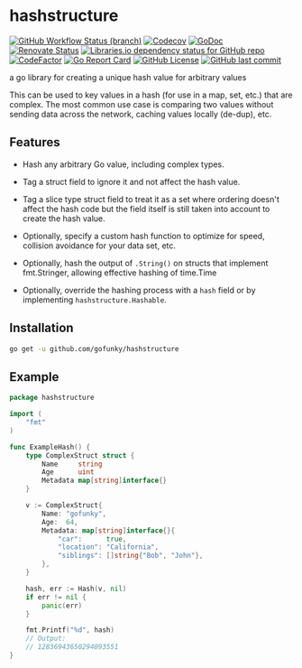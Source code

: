 # hashstructure

[![GitHub Workflow Status (branch)](https://img.shields.io/github/workflow/status/gofunky/hashstructure/build/master?style=for-the-badge)](https://github.com/gofunky/hashstructure/actions)
[![Codecov](https://img.shields.io/codecov/c/github/gofunky/hashstructure?style=for-the-badge)](https://codecov.io/gh/gofunky/hashstructure)
[![GoDoc](https://img.shields.io/badge/godoc-reference-blue?style=for-the-badge)](https://godoc.org/github.com/gofunky/hashstructure)
[![Renovate Status](https://img.shields.io/badge/renovate-enabled-green?style=for-the-badge&logo=renovatebot&color=1a1f6c)](https://app.renovatebot.com/dashboard#github/gofunky/hashstructure)
[![Libraries.io dependency status for GitHub repo](https://img.shields.io/librariesio/github/gofunky/hashstructure?style=for-the-badge)](https://libraries.io/github/gofunky/hashstructure)
[![CodeFactor](https://www.codefactor.io/repository/github/gofunky/hashstructure/badge?style=for-the-badge)](https://www.codefactor.io/repository/github/gofunky/hashstructure)
[![Go Report Card](https://goreportcard.com/badge/github.com/gofunky/hashstructure?style=for-the-badge)](https://goreportcard.com/report/github.com/gofunky/hashstructure)
[![GitHub License](https://img.shields.io/github/license/gofunky/hashstructure.svg?style=for-the-badge)](https://github.com/gofunky/hashstructure/blob/master/LICENSE)
[![GitHub last commit](https://img.shields.io/github/last-commit/gofunky/hashstructure.svg?style=for-the-badge&color=9cf)](https://github.com/gofunky/hashstructure/commits/master)

a go library for creating a unique hash value for arbitrary values

This can be used to key values in a hash (for use in a map, set, etc.) that are complex.
The most common use case is comparing two values without sending data across the network, caching values locally (de-dup), etc.

## Features

  * Hash any arbitrary Go value, including complex types.

  * Tag a struct field to ignore it and not affect the hash value.

  * Tag a slice type struct field to treat it as a set where ordering
    doesn't affect the hash code but the field itself is still taken into
    account to create the hash value.

  * Optionally, specify a custom hash function to optimize for speed, collision
    avoidance for your data set, etc.
  
  * Optionally, hash the output of `.String()` on structs that implement fmt.Stringer,
    allowing effective hashing of time.Time

  * Optionally, override the hashing process with a `hash` field or by implementing `hashstructure.Hashable`.

## Installation

```bash
go get -u github.com/gofunky/hashstructure
```

## Example

<!-- add-file: ./hashstructure_examples_test.go -->
``` go markdown-add-files
package hashstructure

import (
	"fmt"
)

func ExampleHash() {
	type ComplexStruct struct {
		Name     string
		Age      uint
		Metadata map[string]interface{}
	}

	v := ComplexStruct{
		Name: "gofunky",
		Age:  64,
		Metadata: map[string]interface{}{
			"car":      true,
			"location": "California",
			"siblings": []string{"Bob", "John"},
		},
	}

	hash, err := Hash(v, nil)
	if err != nil {
		panic(err)
	}

	fmt.Printf("%d", hash)
	// Output:
	// 12836943650294093551
}

```
